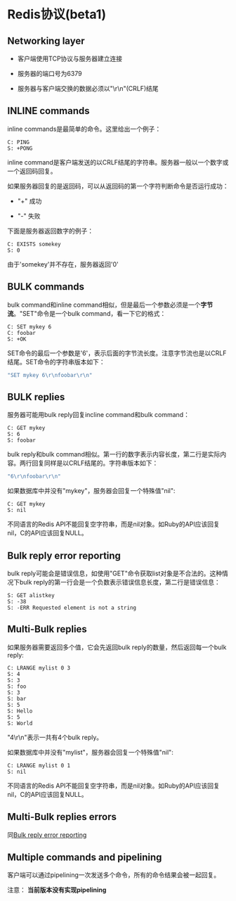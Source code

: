 # Redis协议(beta1)

## Networking layer

* 客户端使用TCP协议与服务器建立连接

* 服务器的端口号为6379

* 服务器与客户端交换的数据必须以"\r\n"(CRLF)结尾

## INLINE commands

inline commands是最简单的命令。这里给出一个例子：

```redis
C: PING
S: +PONG
```

inline command是客户端发送的以CRLF结尾的字符串。服务器一般以一个数字或一个返回码回复。  

如果服务器回复的是返回码，可以从返回码的第一个字符判断命令是否运行成功：

* "+"  成功

* "-"  失败

下面是服务器返回数字的例子：

```redis
C: EXISTS somekey
S: 0
```

由于'somekey'并不存在，服务器返回'0'

## BULK commands

bulk command和inline command相似，但是最后一个参数必须是一个**字节流**。"SET"命令是一个bulk command，看一下它的格式：

```redis
C: SET mykey 6
C: foobar
S: +OK
```

SET命令的最后一个参数是'6'，表示后面的字节流长度。注意字节流也是以CRLF结尾。SET命令的字符串版本如下：

```c
"SET mykey 6\r\nfoobar\r\n"
```

## BULK replies

服务器可能用bulk reply回复incline command和bulk command：

```redis
C: GET mykey
S: 6
S: foobar
```

bulk reply和bulk command相似。第一行的数字表示内容长度，第二行是实际内容。两行回复同样是以CRLF结尾的。字符串版本如下：

```c
"6\r\nfoobar\r\n"
```

如果数据库中并没有"mykey"，服务器会回复一个特殊值"nil":

```redis
C: GET mykey
S: nil
```

不同语言的Redis API不能回复空字符串，而是nil对象。如Ruby的API应该回复nil，C的API应该回复NULL。

## Bulk reply error reporting

bulk reply可能会是错误信息，如使用"GET"命令获取list对象是不合法的。这种情况下bulk reply的第一行会是一个负数表示错误信息长度，第二行是错误信息：

```redis
S: GET alistkey
S: -38
S: -ERR Requested element is not a string
```

## Multi-Bulk replies

如果服务器需要返回多个值，它会先返回bulk reply的数量，然后返回每一个bulk reply:

```redis
C: LRANGE mylist 0 3
S: 4
S: 3
S: foo
S: 3
S: bar
S: 5
S: Hello
S: 5
S: World
```

"4\r\n"表示一共有4个bulk reply。  

如果数据库中并没有"mylist"，服务器会回复一个特殊值"nil":

```redis
C: LRANGE mylist 0 1
S: nil
```

不同语言的Redis API不能回复空字符串，而是nil对象。如Ruby的API应该回复nil，C的API应该回复NULL。

## Multi-Bulk replies errors

同[Bulk reply error reporting](#Bulk-reply-error-reporting)

## Multiple commands and pipelining

客户端可以通过pipelining一次发送多个命令，所有的命令结果会被一起回复。  

注意： **当前版本没有实现pipelining**